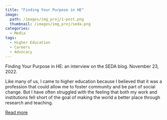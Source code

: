 ```yaml
---
title: "Finding Your Purpose in HE"
image: 
  path: /images/img_proj/1-post.png
  thumbnail: /images/img_proj/seda.png
categories:
  - Media
tags:
  - Higher Education
  - Careers
  - Advocacy
---
```


Finding Your Purpose in HE: an interview on the SEDA blog. November 23, 2022.

Like many of us, I came to higher education because I believed that it was a profession that could allow me to foster community and be part of social change. But I have often struggled with the feeling that both my work and institutions fell short of the goal of making the world a better place through research and teaching.

[Read more](https://thesedablog.wordpress.com/2022/11/23/finding-your-purpose-in-he/)